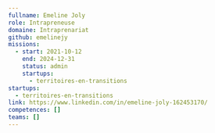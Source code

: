 ```yaml
---
fullname: Emeline Joly
role: Intrapreneuse
domaine: Intraprenariat
github: emelinejy
missions:
  - start: 2021-10-12
    end: 2024-12-31
    status: admin
    startups:
      - territoires-en-transitions
startups:
  - territoires-en-transitions
link: https://www.linkedin.com/in/emeline-joly-162453170/
competences: []
teams: []
---
```


